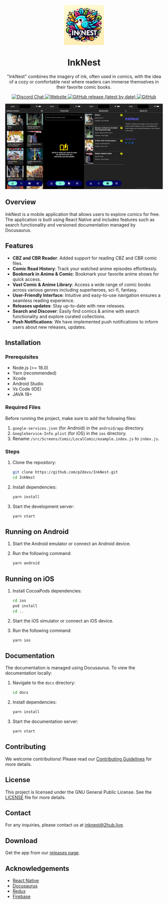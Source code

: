 <p align="center">
  <img src="./.github/readme-images/icon.png" align="center" width="128" />
<p>
  
<h1 align="center">
  InkNest
</h1>
<p align="center">
  "InkNest" combines the imagery of ink, often used in comics, with the idea of a cozy or comfortable nest where readers can immerse themselves in their favorite comic books.
</p>
<div align="center">
  <a href="https://discord.gg/WYwJefvWNT">
    <img alt="Discord Chat" src="https://img.shields.io/discord/1281938822275403817.svg?logo=discord&logoColor=white&logoWidth=20&labelColor=7289DA&label=Discord&color=17cf48">
  </a>
  <a href="https://p2devs.github.io/InkNest/">
    <img alt="Website" src="https://img.shields.io/badge/Website-000000?style=flat&logo=googlechrome&logoColor=white" >
  </a>
  <a href="https://github.com/p2devs/InkNest/releases/latest">
    <img alt="GitHub release (latest by date)" src="https://img.shields.io/github/v/release/p2devs/InkNest">
  </a>
  <a href="https://github.com/p2devs/InkNest/blob/main/LICENSE">
    <img alt="GitHub" src="https://img.shields.io/github/license/p2devs/InkNest">
  </a>
</div>
<p align="center">
  <img src="./.github/readme-images/screenshot.png" align="center" />
</p>

## Overview

InkNest is a mobile application that allows users to explore comics for free. The application is built using React Native and includes features such as search functionality and versioned documentation managed by Docusaurus.

## Features

- **CBZ and CBR Reader**: Added support for reading CBZ and CBR comic files.
- **Comic Read History**: Track your watched anime episodes effortlessly.
- **Bookmark in Anime & Comic**: Bookmark your favorite anime shows for quick access.
- **Vast Comic & Anime Library**: Access a wide range of comic books across various genres including superheroes, sci-fi, fantasy.
- **User-Friendly Interface**: Intuitive and easy-to-use navigation ensures a seamless reading experience.
- **Releases updates**: Stay up-to-date with new releases.
- **Search and Discover**: Easily find comics & anime with search functionality and explore curated collections.
- **Push Notifications**: We have implemented push notifications to inform users about new releases, updates.

## Installation

### Prerequisites

- Node.js (>= 18.0)
- Yarn (recommended)
- Xcode
- Android Studio
- Vs Code (IDE)
- JAVA 18+

### Required Files

Before running the project, make sure to add the following files:

1. `google-services.json` (for Android) in the `android/app` directory.
2. `GoogleService-Info.plist` (for iOS) in the `ios` directory.
3. Rename `/src/Screens/Comic/LocalComic/example.index.js` to `index.js`.

### Steps

1. Clone the repository:

    ```sh
    git clone https://github.com/p2devs/InkNest.git
    cd InkNest
    ```

2. Install dependencies:

    ```sh
    yarn install
    ```

3. Start the development server:

    ```sh
    yarn start
    ```

## Running on Android

1. Start the Android emulator or connect an Android device.
2. Run the following command:

    ```sh
    yarn android
    ```

## Running on iOS

1. Install CocoaPods dependencies:

    ```sh
    cd ios
    pod install
    cd ..
    ```

2. Start the iOS simulator or connect an iOS device.
3. Run the following command:

    ```sh
    yarn ios
    ```

## Documentation

The documentation is managed using Docusaurus. To view the documentation locally:

1. Navigate to the `docs` directory:

    ```sh
    cd docs
    ```

2. Install dependencies:

    ```sh
    yarn install
    ```

3. Start the documentation server:

    ```sh
    yarn start
    ```

## Contributing

We welcome contributions! Please read our [Contributing Guidelines](CONTRIBUTING.md) for more details.

## License

This project is licensed under the GNU General Public License. See the [LICENSE](LICENSE) file for more details.

## Contact

For any inquiries, please contact us at [inknest@2hub.live](mailto:inknest@2hub.live).

## Download

Get the app from our [releases page](https://github.com/p2devs/InkNest/releases).

## Acknowledgements

- [React Native](https://reactnative.dev/)
- [Docusaurus](https://docusaurus.io/)
- [Redux](https://redux.js.org/)
- [Firebase](https://firebase.google.com/)
